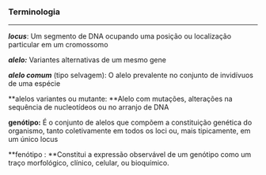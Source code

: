 ### Terminologia

---

_**locus**_: Um segmento de DNA ocupando uma posição ou localização particular em um cromossomo

_**alelo:**_ Variantes alternativas de um mesmo gene

_**alelo comum**_ \(tipo selvagem\): O alelo prevalente no conjunto de invidívuos de uma espécie

**alelos variantes ou mutante: **Alelo com mutações, alterações na sequência de nucleotídeos ou no arranjo de DNA

**genótipo:** É o conjunto de alelos que compõem a constituição genética do organismo, tanto coletivamente em todos os loci ou, mais tipicamente, em um único locus

**fenótipo: **Constitui a expressão observável de um genótipo como um traço morfológico, clínico, celular, ou bioquímico.

